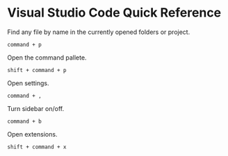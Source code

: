 # Visual Studio Code Quick Reference

Find any file by name in the currently opened folders or project.

    command + p

Open the command pallete.

    shift + command + p

Open settings.

    command + ,

Turn sidebar on/off.

    command + b

Open extensions.

    shift + command + x

